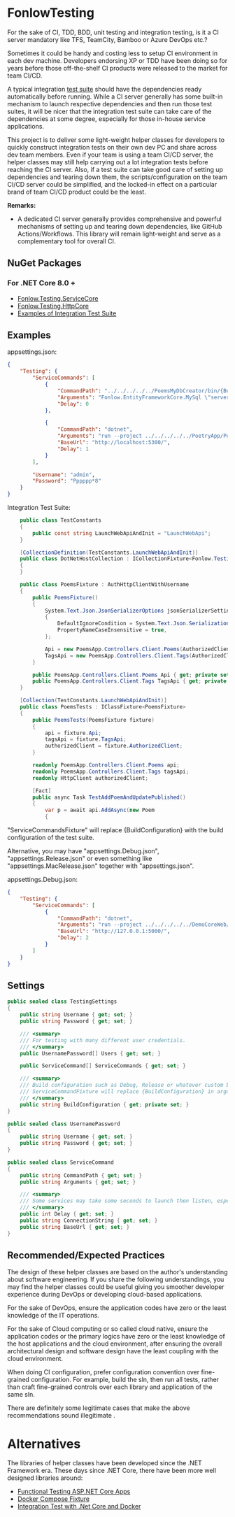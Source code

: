 # FonlowTesting

For the sake of CI, TDD, BDD, unit testing and integration testing, is it a CI server mandatory like TFS, TeamCity, Bamboo or Azure DevOps etc.? 

Sometimes it could be handy and costing less to setup CI environment in each dev machine. Developers endorsing XP or TDD have been doing so for years before those off-the-shelf CI products were released to the market for team CI/CD.

A typical integration [test suite](https://en.wikipedia.org/wiki/Test_suite) should have the dependencies ready automatically before running. While a CI server generally has some built-in mechanism to launch respective dependencies and then run those test suites, it will be nicer that the integration test suite can take care of the dependencies at some degree, especially for those in-house service applications.

This project is to deliver some light-weight helper classes for developers to quickly construct integration tests on their own dev PC and share across dev team members. Even if your team is using a team CI/CD server, the helper classes may still help carrying out a lot integration tests before reaching the CI server. Also, if a test suite can take good care of setting up dependencies and tearing down them, the scripts/configuration on the team CI/CD server could be simplified, and the locked-in effect on a particular brand of team CI/CD product could be the least.

**Remarks:**
* A dedicated CI server generally provides comprehensive and powerful mechanisms of setting up and tearing down dependencies, like GitHub Actions/Workflows. This library will remain light-weight and serve as a complementary tool for overall CI.

## NuGet Packages

### For .NET Core 8.0 +

* [Fonlow.Testing.ServiceCore](https://www.nuget.org/packages/Fonlow.Testing.ServiceCore/)
* [Fonlow.Testing.HttpCore](https://www.nuget.org/packages/Fonlow.Testing.HttpCore/)
* [Examples of Integration Test Suite](https://github.com/zijianhuang/DemoCoreWeb/tree/master/Tests/ServiceCommandIntegrationTests)

## Examples

appsettings.json:
```json
{
    "Testing": {
        "ServiceCommands": [
            {
                "CommandPath": "../../../../../PoemsMyDbCreator/bin/{BuildConfiguration}/net8.0/PoemsMyDbCreator.exe",
                "Arguments": "Fonlow.EntityFrameworkCore.MySql \"server=localhost;port=3306;Uid=root; password=zzzzzzzz; database=Poems_Test; Persist Security Info=True;Allow User Variables=true\"",
                "Delay": 0
            },

            {
                "CommandPath": "dotnet",
                "Arguments": "run --project ../../../../../PoetryApp/PoetryApp.csproj --no-build --configuration {BuildConfiguration}",
                "BaseUrl": "http://localhost:5300/",
                "Delay": 1
            }
        ],

        "Username": "admin",
        "Password": "Pppppp*8"
    }
}
```

Integration Test Suite:

```csharp
	public class TestConstants
	{
		public const string LaunchWebApiAndInit = "LaunchWebApi";
	}

	[CollectionDefinition(TestConstants.LaunchWebApiAndInit)]
	public class DotNetHostCollection : ICollectionFixture<Fonlow.Testing.ServiceCommandsFixture>
	{
	}

	public class PoemsFixture : AuthHttpClientWithUsername
	{
		public PoemsFixture()
		{
			System.Text.Json.JsonSerializerOptions jsonSerializerSettings = new System.Text.Json.JsonSerializerOptions()
			{
				DefaultIgnoreCondition = System.Text.Json.Serialization.JsonIgnoreCondition.WhenWritingNull,
				PropertyNameCaseInsensitive = true,
			};

			Api = new PoemsApp.Controllers.Client.Poems(AuthorizedClient, jsonSerializerSettings);
			TagsApi = new PoemsApp.Controllers.Client.Tags(AuthorizedClient, jsonSerializerSettings);
		}

		public PoemsApp.Controllers.Client.Poems Api { get; private set; }
		public PoemsApp.Controllers.Client.Tags TagsApi { get; private set; }
	}

	[Collection(TestConstants.LaunchWebApiAndInit)]
	public class PoemsTests : IClassFixture<PoemsFixture>
	{
		public PoemsTests(PoemsFixture fixture)
		{
			api = fixture.Api;
			tagsApi = fixture.TagsApi;
			authorizedClient = fixture.AuthorizedClient;
		}

		readonly PoemsApp.Controllers.Client.Poems api;
		readonly PoemsApp.Controllers.Client.Tags tagsApi;
		readonly HttpClient authorizedClient;

		[Fact]
		public async Task TestAddPoemAndUpdatePublished()
		{
			var p = await api.AddAsync(new Poem
			{
```

"ServiceCommandsFixture" will replace {BuildConfiguration} with the build configuration of the test suite.

Alternative, you may have "appsettings.Debug.json", "appsettings.Release.json" or even something like "appsettings.MacRelease.json" together with "appsettings.json".

appsettings.Debug.json:
```json
{
	"Testing": {
		"ServiceCommands": [
			{
				"CommandPath": "dotnet",
				"Arguments": "run --project ../../../../../DemoCoreWeb/DemoCoreWeb.csproj --no-build --configuration Debug",
				"BaseUrl": "http://127.0.0.1:5000/",
				"Delay": 2
			}
		]
	}
}
```

## Settings

```csharp
public sealed class TestingSettings
{
    public string Username { get; set; }
    public string Password { get; set; }

    /// <summary>
    /// For testing with many different user credentials.
    /// </summary>
    public UsernamePassword[] Users { get; set; }

    public ServiceCommand[] ServiceCommands { get; set; }

    /// <summary>
    /// Build configuration such as Debug, Release or whatever custom build configuration. 
    /// ServiceCommandFixture will replace {BuildConfiguration} in arguments with this.
    /// </summary>
    public string BuildConfiguration { get; private set; }
}

public sealed class UsernamePassword
{
    public string Username { get; set; }
    public string Password { get; set; }
}

public sealed class ServiceCommand
{
    public string CommandPath { get; set; }
    public string Arguments { get; set; }

    /// <summary>
    /// Some services may take some seconds to launch then listen, especially in GitHub Actions which VM/container could be slow. A good bet may be 5 seconds.
    /// </summary>
    public int Delay { get; set; }
    public string ConnectionString { get; set; }
    public string BaseUrl { get; set; }
}
```

## Recommended/Expected Practices

The design of these helper classes are based on the author's understanding about software engineering. If you share the following understandings, you may find the helper classes could be useful giving you smoother developer experience during DevOps or developing cloud-based applications.

For the sake of DevOps, ensure the application codes have zero or the least knowledge of the IT operations.

For the sake of Cloud computing or so called cloud native, ensure the application codes or the primary logics have zero or the least knowledge of the host applications and the cloud environment, after ensuring the overall architectural design and software design have the least coupling with the cloud environment.

When doing CI configuration, prefer configuration convention over fine-grained configuration. For example, build the sln, then run all tests, rather than craft fine-grained controls over each library and application of the same sln.

There are definitely some legitimate cases that make the above recommendations sound illegitimate .

# Alternatives

The libraries of helper classes have been developed since the .NET Framework era. These days since .NET Core, there have been more well designed libraries around:

* [Functional Testing ASP.NET Core Apps](https://learn.microsoft.com/en-us/dotnet/architecture/modern-web-apps-azure/test-asp-net-core-mvc-apps#functional-testing-aspnet-core-apps)
* [Docker Compose Fixture](https://github.com/devjoes/DockerComposeFixture)
* [Integration Test with .Net Core and Docker](https://ademcatamak.medium.com/integration-test-with-net-core-and-docker-21b241f7372)